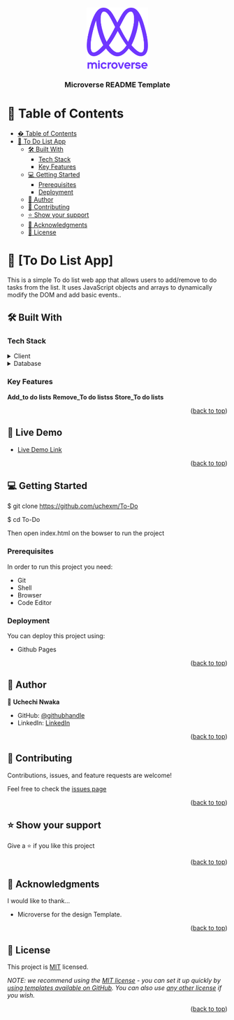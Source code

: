 <a name="readme-top"></a>

<!--
HOW TO USE:
This is an example of how you may give instructions on setting up your project locally.

Modify this file to match your project and remove sections that don't apply.

REQUIRED SECTIONS:
- Table of Contents
- About the Project
  - Built With,
  - Live Demo
- Getting Started
- Author
- Future Features
- Contributing
- Show your support
- Acknowledgements
- License

After you're finished please remove all the comments and instructions!
-->

<div align="center">

  <img src="./src/murple_logo.png" alt="logo" width="140"  height="auto" />
  <br/>

  <h3><b>Microverse README Template</b></h3>

</div>

<!-- TABLE OF CONTENTS -->

# 📗 Table of Contents

- [� Table of Contents](#-table-of-contents)
- [📖 To Do List App ](#-to-do-list-app-)
  - [🛠 Built With ](#-built-with-)
    - [Tech Stack ](#tech-stack-)
    - [Key Features ](#key-features-)
  - [💻 Getting Started ](#-getting-started-)
    - [Prerequisites](#prerequisites)
    - [Deployment](#deployment)
  - [👥 Author ](#-author-)
  - [🤝 Contributing ](#-contributing-)
  - [⭐️ Show your support ](#️-show-your-support-)
  - [🙏 Acknowledgments ](#-acknowledgments-)
  - [📝 License ](#-license-)

<!-- PROJECT DESCRIPTION -->

# 📖 [To Do List App] <a name="about-project"></a>

This is a simple To do list web app that allows users to add/remove to do tasks from the list. It uses JavaScript objects and arrays to dynamically modify the DOM and add basic events..

## 🛠 Built With <a name="built-with"></a>

### Tech Stack <a name="tech-stack"></a>

<details>
  <summary>Client</summary>
  <ul>
    <li><a href="https://html.com//">HTML</a></li>
    <li><a href="https://css-tricks.com/">CSS</a></li>
    <li><a href="https://www.javascript.com/">JavaScript</a></li>
  </ul>
</details>

<details>
<summary>Database</summary>
  <ul>
    <li><a href="https://developer.mozilla.org/en-US/docs/Web/API/Window/localStorage">Local Storage</a></li>
  </ul>
</details>

<!-- Features -->

### Key Features <a name="key-features"></a>

 **Add_to do lists**
 **Remove_To do listss**
 **Store_To do lists**

<p align="right">(<a href="#readme-top">back to top</a>)</p>

<!-- LIVE DEMO -->

## 🚀 Live Demo <a name="live-demo"></a>

- [Live Demo Link](https://todo-app-xbn1.onrender.com)

<p align="right">(<a href="#readme-top">back to top</a>)</p>

<!-- GETTING STARTED -->

## 💻 Getting Started <a name="getting-started"></a>

$ git clone https://github.com/uchexm/To-Do

$ cd To-Do

Then open index.html on the bowser to run the project

### Prerequisites

In order to run this project you need:

- Git
- Shell
- Browser
- Code Editor

<!--
Example command:

```sh
 gem install rails
```
 -->

<!--
Example commands:

```sh
  cd my-folder
  git clone git@github.com:myaccount/my-project.git
```
--->

### Deployment

You can deploy this project using:

- Github Pages

<!--
Example:

```sh

```
 -->

<p align="right">(<a href="#readme-top">back to top</a>)</p>

<!-- AUTHORS -->

## 👥 Author <a name="authors"></a>

👤 **Uchechi Nwaka**

- GitHub: [@githubhandle](https://github.com/uchexm)
- LinkedIn: [LinkedIn](https://www.linkedin.com/in/uchechi-nwaka-79a21a75/)

<p align="right">(<a href="#readme-top">back to top</a>)</p>

<!-- CONTRIBUTING -->

## 🤝 Contributing <a name="contributing"></a>

Contributions, issues, and feature requests are welcome!

Feel free to check the [issues page](../../issues/)

<p align="right">(<a href="#readme-top">back to top</a>)</p>

<!-- SUPPORT -->

## ⭐️ Show your support <a name="support"></a>

Give a ⭐️ if you like this project

<p align="right">(<a href="#readme-top">back to top</a>)</p>

<!-- ACKNOWLEDGEMENTS -->

## 🙏 Acknowledgments <a name="acknowledgements"></a>

I would like to thank...

- Microverse for the design Template.

<p align="right">(<a href="#readme-top">back to top</a>)</p>

<!-- FAQ (optional) -->

<!-- LICENSE -->

## 📝 License <a name="license"></a>

This project is [MIT](./LICENSE) licensed.

_NOTE: we recommend using the [MIT license](https://choosealicense.com/licenses/mit/) - you can set it up quickly by [using templates available on GitHub](https://docs.github.com/en/communities/setting-up-your-project-for-healthy-contributions/adding-a-license-to-a-repository). You can also use [any other license](https://choosealicense.com/licenses/) if you wish._

<p align="right">(<a href="#readme-top">back to top</a>)</p>
